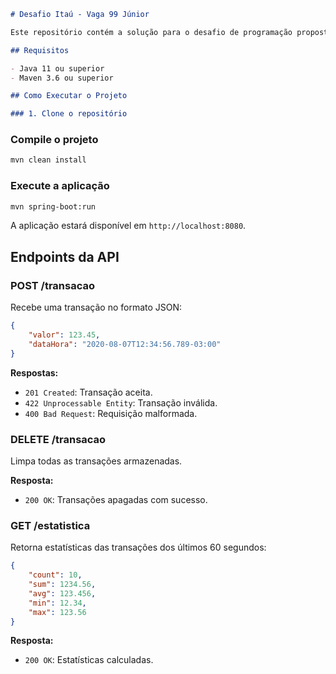 ```markdown
# Desafio Itaú - Vaga 99 Júnior

Este repositório contém a solução para o desafio de programação proposto pelo Itaú Unibanco para a vaga de desenvolvedor júnior. A aplicação é uma API REST que recebe transações e retorna estatísticas sobre essas transações.

## Requisitos

- Java 11 ou superior
- Maven 3.6 ou superior

## Como Executar o Projeto

### 1. Clone o repositório

```

### Compile o projeto

```bash
mvn clean install
```

### Execute a aplicação

```bash
mvn spring-boot:run
```

A aplicação estará disponível em `http://localhost:8080`.

## Endpoints da API

### POST /transacao

Recebe uma transação no formato JSON:

```json
{
    "valor": 123.45,
    "dataHora": "2020-08-07T12:34:56.789-03:00"
}
```

**Respostas:**
- `201 Created`: Transação aceita.
- `422 Unprocessable Entity`: Transação inválida.
- `400 Bad Request`: Requisição malformada.

### DELETE /transacao

Limpa todas as transações armazenadas.

**Resposta:**
- `200 OK`: Transações apagadas com sucesso.

### GET /estatistica

Retorna estatísticas das transações dos últimos 60 segundos:

```json
{
    "count": 10,
    "sum": 1234.56,
    "avg": 123.456,
    "min": 12.34,
    "max": 123.56
}
```

**Resposta:**
- `200 OK`: Estatísticas calculadas.


